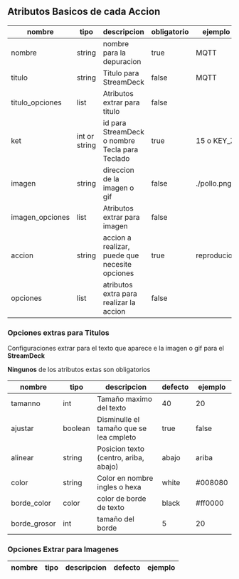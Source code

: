 ## Atributos Basicos de cada Accion

| nombre          | tipo          | descripcion                                    | obligatorio | ejemplo     |
| --------------- | ------------- | ---------------------------------------------- | ----------- | ----------- |
| nombre          | string        | nombre para la depuracion                      | true        | MQTT        |
| titulo          | string        | Titulo para StreamDeck                         | false       | MQTT        |
| titulo_opciones | list          | Atributos extrar para titulo                   | false       |             |
| ket             | int or string | id para StreamDeck o nombre Tecla para Teclado | true        | 15 o KEY_Z  |
| imagen          | string        | direccion de la imagen o gif                   | false       | ./pollo.png |
| imagen_opciones | list          | Atributos extrar para imagen                   | false       |             |
| accion          | string        | accion a realizar, puede que necesite opciones | true        | reproducion |
| opciones        | list          | atributos extra para realizar la accion        | false       |             |


### Opciones extras para Titulos

Configuraciones extrar para el texto que aparece e la imagen o gif para el **StreamDeck**

**Ningunos** de los atributos extas son obligatorios

| nombre       | tipo    | descripcion                             | defecto | ejemplo |
| ------------ | ------- | --------------------------------------- | ------- | ------- |
| tamanno      | int     | Tamaño maximo del texto                 | 40      | 20      |
| ajustar      | boolean | Disminulle el tamaño que se lea cmpleto | true    | false   |
| alinear      | string  | Posicion texto (centro, ariba, abajo)   | abajo   | ariba   |
| color        | string  | Color en nombre ingles o hexa           | white   | #008080 |
| borde_color  | color   | color de borde de texto                 | black   | #ff0000 |
| borde_grosor | int     | tamaño del borde                        | 5       | 20      |


### Opciones Extrar para Imagenes 



| nombre | tipo | descripcion | defecto | ejemplo |
| ------ | ---- | ----------- | ------- | ------- |